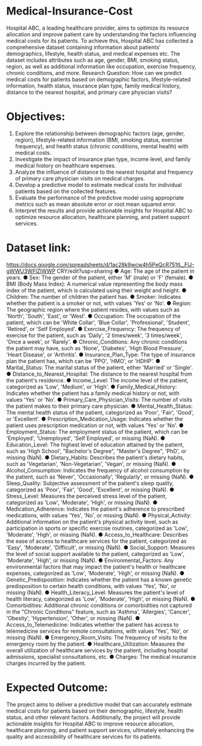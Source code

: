 # Medical-Insurance-Cost

Hospital ABC, a leading healthcare provider, aims to optimize its resource allocation and improve patient care by understanding the factors influencing medical costs for its patients. To achieve this, Hospital ABC has collected a comprehensive dataset containing information about patients' demographics, lifestyle, health status, and medical expenses etc. The dataset includes attributes such as age, gender, BMI, smoking status, region, as well as additional information like occupation, exercise frequency, chronic conditions, and more.
Research Question:
How can we predict medical costs for patients based on demographic factors, lifestyle-related information, health status, insurance plan type, family medical history, distance to the nearest hospital, and primary care physician visits?
# Objectives:
1.	Explore the relationship between demographic factors (age, gender, region), lifestyle-related information (BMI, smoking status, exercise frequency), and health status (chronic conditions, mental health) with medical costs.
2.	Investigate the impact of insurance plan type, income level, and family medical history on healthcare expenses.
3.	Analyze the influence of distance to the nearest hospital and frequency of primary care physician visits on medical charges.
4.	Develop a predictive model to estimate medical costs for individual patients based on the collected features.
5.	Evaluate the performance of the predictive model using appropriate metrics such as mean absolute error or root mean squared error.
6.	Interpret the results and provide actionable insights for Hospital ABC to optimize resource allocation, healthcare planning, and patient support services.
# Dataset link:
https://docs.google.com/spreadsheets/d/1ac28k9wcw4h5PeQcR751tL_FlJ-gWWU3WFlZlWWP
CRY/edit?usp=sharing
●	Age: The age of the patient in years.
●	Sex: The gender of the patient, either 'M' (male) or 'F' (female).
●	BMI (Body Mass Index): A numerical value representing the body mass index of the patient, which is calculated using their weight and height.
●	Children: The number of children the patient has.
●	Smoker: Indicates whether the patient is a smoker or not, with values 'Yes' or 'No'.
●	Region: The geographic region where the patient resides, with values such as 'North',
'South', 'East', or 'West'.
●	Occupation: The occupation of the patient, which can be 'White Collar', 'Blue Collar', 'Professional', 'Student', 'Retired', or 'Self Employed'.
●	Exercise_Frequency: The frequency of exercise for the patient, such as 'Daily', '2 times/week', '3 times/week', 'Once a week', or 'Rarely'.
●	Chronic_Conditions: Any chronic conditions the patient may have, such as 'None', 'Diabetes', 'High Blood Pressure', 'Heart Disease', or 'Arthritis'.
●	Insurance_Plan_Type: The type of insurance plan the patient has, which can be 'PPO', 'HMO', or 'HDHP'.
●	Marital_Status: The marital status of the patient, either 'Married' or 'Single'.
●	Distance_to_Nearest_Hospital: The distance to the nearest hospital from the patient's residence.
●	Income_Level: The income level of the patient, categorized as 'Low', 'Medium', or 'High'.
●	Family_Medical_History: Indicates whether the patient has a family medical history or not, with values 'Yes' or 'No'.
●	Primary_Care_Physician_Visits: The number of visits the patient makes to their primary care physician.
●	Mental_Health_Status: The mental health status of the patient, categorized as 'Poor', 'Fair', 'Good', or 'Excellent'.
●	Prescription_Medication_Usage: Indicates whether the patient uses prescription medication or not, with values 'Yes' or 'No'.
●	Employment_Status: The employment status of the patient, which can be 'Employed', 'Unemployed', 'Self Employed', or missing (NaN).
●	Education_Level: The highest level of education attained by the patient, such as 'High School', "Bachelor's Degree", "Master's Degree", 'PhD', or missing (NaN).
●	Dietary_Habits: Describes the patient's dietary habits, such as 'Vegetarian', 'Non-Vegetarian', 'Vegan', or missing (NaN).
●	Alcohol_Consumption: Indicates the frequency of alcohol consumption by the patient, such as 'Never', 'Occasionally', 'Regularly', or missing (NaN).
●	Sleep_Quality: Subjective assessment of the patient's sleep quality, categorized as 'Poor', 'Fair', 'Good', 'Excellent', or missing (NaN).
●	Stress_Level: Measures the perceived stress level of the patient, categorized as 'Low', 'Moderate', 'High', or missing (NaN).
●	Medication_Adherence: Indicates the patient's adherence to prescribed medications, with values 'Yes', 'No', or missing (NaN).
●	Physical_Activity: Additional information on the patient's physical activity level, such as participation in sports or specific exercise routines, categorized as 'Low', 'Moderate', 'High', or missing (NaN).
●	Access_to_Healthcare: Describes the ease of access to healthcare services for the patient, categorized as 'Easy', 'Moderate', 'Difficult', or missing (NaN).
●	Social_Support: Measures the level of social support available to the patient, categorized as 'Low', 'Moderate', 'High', or missing (NaN).
●	Environmental_Factors: Any environmental factors that may impact the patient's health or healthcare expenses, categorized as 'Low', 'Moderate', 'High', or missing (NaN).
●	Genetic_Predisposition: Indicates whether the patient has a known genetic predisposition to certain health conditions, with values 'Yes', 'No', or missing (NaN).
●	Health_Literacy_Level: Measures the patient's level of health literacy, categorized as 'Low', 'Moderate', 'High', or missing (NaN).
●	Comorbidities: Additional chronic conditions or comorbidities not captured in the "Chronic Conditions" feature, such as 'Asthma', 'Allergies', 'Cancer', 'Obesity', 'Hypertension', 'Other', or missing (NaN).
●	Access_to_Telemedicine: Indicates whether the patient has access to telemedicine services for remote consultations, with values 'Yes', 'No', or missing (NaN).
●	Emergency_Room_Visits: The frequency of visits to the emergency room by the patient.
●	Healthcare_Utilization: Measures the overall utilization of healthcare services by the patient, including hospital admissions, specialist consultations, etc.
●	Charges: The medical insurance charges incurred by the patient.
# Expected Outcome:
The project aims to deliver a predictive model that can accurately estimate medical costs for patients based on their demographic, lifestyle, health status, and other relevant factors. Additionally, the project will provide actionable insights for Hospital ABC to improve resource allocation, healthcare planning, and patient support services, ultimately enhancing the quality and accessibility of healthcare services for its patients.
